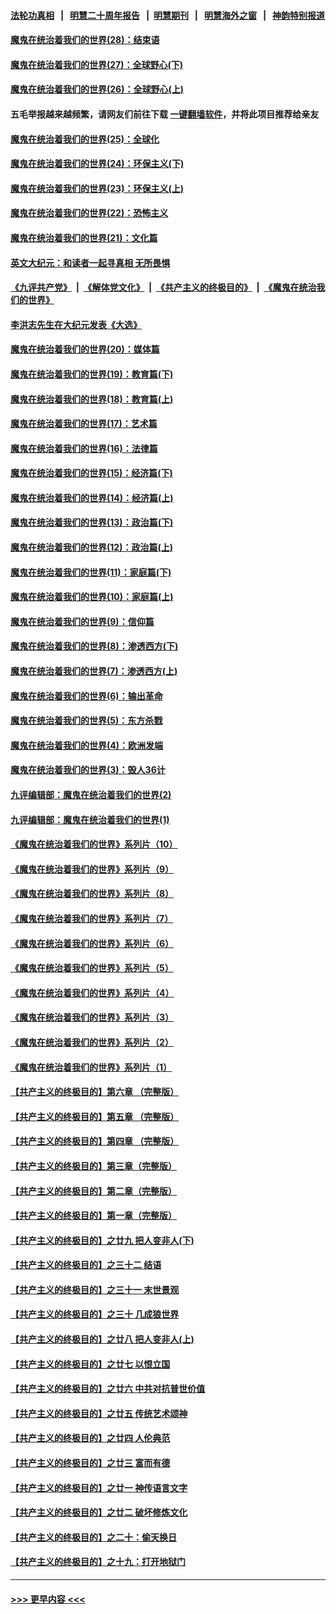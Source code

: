#### [法轮功真相](https://github.com/gfw-breaker/truth/blob/master/README.md?t=0) &nbsp;&nbsp;|&nbsp;&nbsp; [明慧二十周年报告](https://github.com/gfw-breaker/mh-reports/blob/master/README.md?t=0) &nbsp;&nbsp;|&nbsp;&nbsp;[明慧期刊](https://github.com/gfw-breaker/mh-qikan) &nbsp;&nbsp;|&nbsp;&nbsp; [明慧海外之窗](https://github.com/gfw-breaker/mh-news/blob/master/README.md?t=0) &nbsp;&nbsp;|&nbsp;&nbsp; [神韵特别报道](https://github.com/gfw-breaker/mh-news/blob/master/shenyun.md?t=0)
#### [魔鬼在统治着我们的世界(28)：结束语](../pages/nsc422/n10936246.md?t=06300252) 
#### [魔鬼在统治着我们的世界(27)：全球野心(下)](../pages/nsc422/n10928319.md?t=06300252) 
#### [魔鬼在统治着我们的世界(26)：全球野心(上)](../pages/nsc422/n10900318.md?t=06300252) 
#### 五毛举报越来越频繁，请网友们前往下载 [一键翻墙软件](https://github.com/gfw-breaker/ssr-accounts)，并将此项目推荐给亲友
#### [魔鬼在统治着我们的世界(25)：全球化](../pages/nsc422/n10788205.md?t=06300252) 
#### [魔鬼在统治着我们的世界(24)：环保主义(下)](../pages/nsc422/n10695307.md?t=06300252) 
#### [魔鬼在统治着我们的世界(23)：环保主义(上)](../pages/nsc422/n10688613.md?t=06300252) 
#### [魔鬼在统治着我们的世界(22)：恐怖主义](../pages/nsc422/n10614727.md?t=06300252) 
#### [魔鬼在统治着我们的世界(21)：文化篇](../pages/nsc422/n10597706.md?t=06300252) 
#### [英文大纪元：和读者一起寻真相 无所畏惧](../pages/nsc422/n12542027.md?t=06300252) 
#### [《九评共产党》](https://github.com/begood0513/9ping.md/blob/master/README.md) &nbsp;|&nbsp; [《解体党文化》](../../../../jtdwh.md/blob/master/README.md)  &nbsp;|&nbsp; [《共产主义的终极目的》](../../../../gczydzjmd.md/blob/master/README.md) &nbsp;|&nbsp; [《魔鬼在统治我们的世界》](../../../../mgztzwmdsj.md/blob/master/README.md) 
#### [李洪志先生在大纪元发表《大选》](../pages/nsc422/n12534746.md?t=06300252) 
#### [魔鬼在统治着我们的世界(20)：媒体篇](../pages/nsc422/n10586579.md?t=06300252) 
#### [魔鬼在统治着我们的世界(19)：教育篇(下)](../pages/nsc422/n10564808.md?t=06300252) 
#### [魔鬼在统治着我们的世界(18)：教育篇(上)](../pages/nsc422/n10526970.md?t=06300252) 
#### [魔鬼在统治着我们的世界(17)：艺术篇](../pages/nsc422/n10499093.md?t=06300252) 
#### [魔鬼在统治着我们的世界(16)：法律篇](../pages/nsc422/n10485969.md?t=06300252) 
#### [魔鬼在统治着我们的世界(15)：经济篇(下)](../pages/nsc422/n10469975.md?t=06300252) 
#### [魔鬼在统治着我们的世界(14)：经济篇(上)](../pages/nsc422/n10457370.md?t=06300252) 
#### [魔鬼在统治着我们的世界(13)：政治篇(下)](../pages/nsc422/n10448270.md?t=06300252) 
#### [魔鬼在统治着我们的世界(12)：政治篇(上)](../pages/nsc422/n10444576.md?t=06300252) 
#### [魔鬼在统治着我们的世界(11)：家庭篇(下)](../pages/nsc422/n10440961.md?t=06300252) 
#### [魔鬼在统治着我们的世界(10)：家庭篇(上)](../pages/nsc422/n10435448.md?t=06300252) 
#### [魔鬼在统治着我们的世界(9)：信仰篇](../pages/nsc422/n10432159.md?t=06300252) 
#### [魔鬼在统治着我们的世界(8)：渗透西方(下)](../pages/nsc422/n10429603.md?t=06300252) 
#### [魔鬼在统治着我们的世界(7)：渗透西方(上)](../pages/nsc422/n10426013.md?t=06300252) 
#### [魔鬼在统治着我们的世界(6)：输出革命](../pages/nsc422/n10421536.md?t=06300252) 
#### [魔鬼在统治着我们的世界(5)：东方杀戮](../pages/nsc422/n10417707.md?t=06300252) 
#### [魔鬼在统治着我们的世界(4)：欧洲发端](../pages/nsc422/n10414890.md?t=06300252) 
#### [魔鬼在统治着我们的世界(3)：毁人36计](../pages/nsc422/n10411583.md?t=06300252) 
#### [九评编辑部：魔鬼在统治着我们的世界(2)](../pages/nsc422/n10410036.md?t=06300252) 
#### [九评编辑部：魔鬼在统治着我们的世界(1)](../pages/nsc422/n10406825.md?t=06300252) 
#### [《魔鬼在统治着我们的世界》系列片（10）](../pages/nsc422/n12292670.md?t=06300252) 
#### [《魔鬼在统治着我们的世界》系列片（9）](../pages/nsc422/n12290859.md?t=06300252) 
#### [《魔鬼在统治着我们的世界》系列片（8）](../pages/nsc422/n12287445.md?t=06300252) 
#### [《魔鬼在统治着我们的世界》系列片（7）](../pages/nsc422/n12283425.md?t=06300252) 
#### [《魔鬼在统治着我们的世界》系列片（6）](../pages/nsc422/n12282314.md?t=06300252) 
#### [《魔鬼在统治着我们的世界》系列片（5）](../pages/nsc422/n12281419.md?t=06300252) 
#### [《魔鬼在统治着我们的世界》系列片（4）](../pages/nsc422/n12274024.md?t=06300252) 
#### [《魔鬼在统治着我们的世界》系列片（3）](../pages/nsc422/n12271322.md?t=06300252) 
#### [《魔鬼在统治着我们的世界》系列片（2）](../pages/nsc422/n12269049.md?t=06300252) 
#### [《魔鬼在统治着我们的世界》系列片（1）](../pages/nsc422/n12267575.md?t=06300252) 
#### [【共产主义的终极目的】第六章 （完整版）](../pages/nsc422/n11428913.md?t=06300252) 
#### [【共产主义的终极目的】第五章 （完整版）](../pages/nsc422/n11428912.md?t=06300252) 
#### [【共产主义的终极目的】第四章 （完整版）](../pages/nsc422/n11428907.md?t=06300252) 
#### [【共产主义的终极目的】第三章（完整版）](../pages/nsc422/n11428848.md?t=06300252) 
#### [【共产主义的终极目的】第二章（完整版）](../pages/nsc422/n11428831.md?t=06300252) 
#### [【共产主义的终极目的】第一章（完整版）](../pages/nsc422/n11417651.md?t=06300252) 
#### [【共产主义的终极目的】之廿九 把人变非人(下)](../pages/nsc422/n11344140.md?t=06300252) 
#### [【共产主义的终极目的】之三十二 结语](../pages/nsc422/n11360535.md?t=06300252) 
#### [【共产主义的终极目的】之三十一 末世景观](../pages/nsc422/n11351129.md?t=06300252) 
#### [【共产主义的终极目的】之三十 几成狼世界](../pages/nsc422/n11348280.md?t=06300252) 
#### [【共产主义的终极目的】之廿八 把人变非人(上)](../pages/nsc422/n11340492.md?t=06300252) 
#### [【共产主义的终极目的】之廿七 以恨立国](../pages/nsc422/n11336944.md?t=06300252) 
#### [【共产主义的终极目的】之廿六 中共对抗普世价值](../pages/nsc422/n11324785.md?t=06300252) 
#### [【共产主义的终极目的】之廿五 传统艺术颂神](../pages/nsc422/n11296396.md?t=06300252) 
#### [【共产主义的终极目的】之廿四 人伦典范](../pages/nsc422/n11296397.md?t=06300252) 
#### [【共产主义的终极目的】之廿三 富而有德](../pages/nsc422/n11283598.md?t=06300252) 
#### [【共产主义的终极目的】之廿一 神传语言文字](../pages/nsc422/n11263265.md?t=06300252) 
#### [【共产主义的终极目的】之廿二 破坏修炼文化](../pages/nsc422/n11245728.md?t=06300252) 
#### [【共产主义的终极目的】之二十：偷天换日](../pages/nsc422/n11238846.md?t=06300252) 
#### [【共产主义的终极目的】之十九：打开地狱门](../pages/nsc422/n11206376.md?t=06300252) 

----
#### [ >>> 更早内容 <<< ](../indexes/nsc422-earlier.md)
